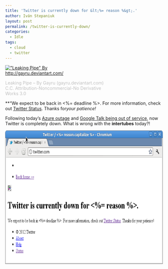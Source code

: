 ```yaml
---
title: 'Twitter is currently down for &lt;%= reason %&gt;.'
author: Iván Stepaniuk
layout: post
permalink: /twitter-is-currently-down/
categories:
  - Idle
tags:
  - cloud
  - twitter
---
```

<div id="attachment_216" style="width: 317px" class="wp-caption alignleft">
  <a href="/img/leaking-pipe.jpg"><img class=" wp-image-216 " title="leaking pipe" src="/img/leaking-pipe-300x200.jpg" alt="&quot;Leaking Pipe&quot; By http://gayru.deviantart.com/" width="307" height="205" /></a>
  
  <p class="wp-caption-text">
    <span style="color: #c0c0c0;">Leaking Pipe &#8211; By Gayru (gayru.deviantart.com) C.C. Attribution-Noncommercial-No Derivative Works 3.0</span>
  </p>
</div>

**&#8220;We expect to be back in <%= deadline %>. For more information, check out [Twitter Status][1]. Thanks for*your patience!*

Following today&#8217;s [Azure outage][2] and [Google Talk being out of service,][3] now Twitter is completely down. What is wrong with the **intertubes** today?!

[<img class="alignleft size-full wp-image-209" title="Twitter is down" src="/img/twitter-is-down.png" alt="" width="773" height="426" />][4]

&nbsp;

&nbsp;

&nbsp;

 [1]: http://status.twitter.com/
 [2]: http://blog.istepaniuk.com/windows-azure-is-down/ "Windows Azure nodes in Europe are down"
 [3]: http://www.zdnet.com/google-talk-down-and-out-in-google-im-voip-and-video-conferencing-7000001660/ "Google Talk out of service"
 [4]: /img/Twitter-is-down.png
